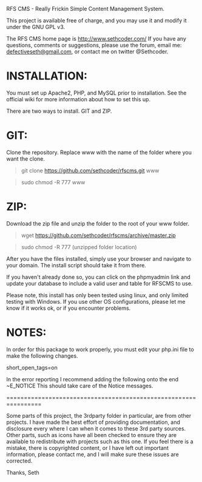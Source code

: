 RFS CMS - Really Frickin Simple Content Management System.
 
This project is available free of charge,
and you may use it and modify it under the GNU GPL v3.

The RFS CMS home page is http://www.sethcoder.com/
If you have any questions, comments or suggestions,
please use the forum, email me: defectiveseth@gmail.com,
or contact me on twitter @Sethcoder.

INSTALLATION:
=================================================================
You must set up Apache2, PHP, and MySQL prior to installation.
See the official wiki for more information about how to set this up.

There are two ways to install. GIT and ZIP.

GIT:
====
Clone the repository. Replace www with the name of the folder where 
you want the clone.

> git clone https://github.com/sethcoder/rfscms.git www

> sudo chmod -R 777 www


ZIP:
====
Download the zip file and unzip the folder to the root of your www folder.

> wget https://github.com/sethcoder/rfscms/archive/master.zip

> sudo chmod -R 777 (unzipped folder location)

After you have the files installed, simply use your browser and navigate to
your domain. The install script should take it from there.

If you haven't already done so, you can click on the phpmyadmin
link and update your database to include a valid user and table 
for RFSCMS to use.

Please note, this install has only been tested using linux, and only
limited testing with Windows. If you use other OS configurations,
please let me know if it works ok, or if you encounter problems.

NOTES:
====
In order for this package to work properly, you must edit your php.ini
file to make the following changes.

short_open_tags=on

In the error reporting I recommend adding the following onto the end
~E_NOTICE
This should take care of the Notice messages.

================================================================

Some parts of this project, the 3rdparty folder in particular,
are from other projects. I have made the best effort of
providing documentation, and disclosure every where I can when it 
comes to these 3rd party sources. Other parts, such as icons have
all been checked to ensure they are available to redistribute with
projects such as this one. If you feel there is a mistake, there
is copyrighted content, or I have left out important information,
please contact me, and I will make sure these issues are corrected.

Thanks,
Seth
